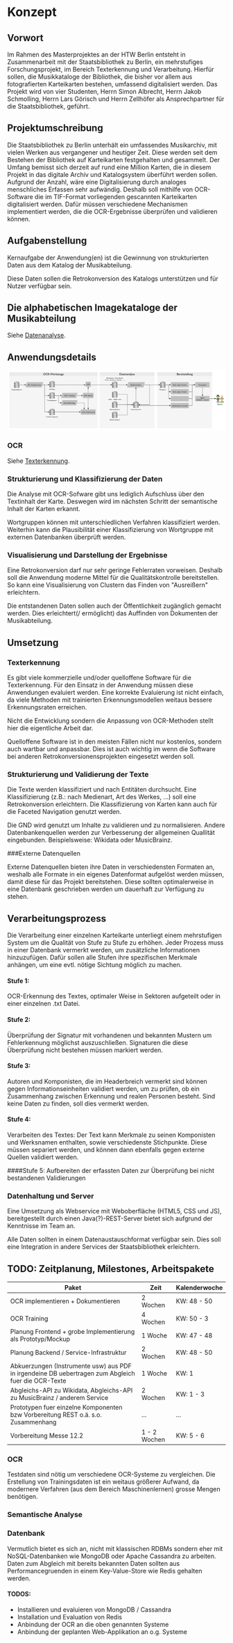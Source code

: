 # Konzept

## Vorwort

Im Rahmen des Masterprojektes an der HTW Berlin entsteht in Zusammenarbeit mit der Staatsbibliothek zu Berlin, ein mehrstufiges Forschungsprojekt, im Bereich Texterkennung und Verarbeitung.
Hierfür sollen, die Musikkataloge der Bibliothek, die bisher vor allem aus fotografierten Karteikarten bestehen, umfassend digitalisiert werden.
Das Projekt wird von vier Studenten, Herrn Simon Albrecht, Herrn Jakob Schmolling, Herrn Lars Görisch und Herrn Zellhöfer  als Ansprechpartner für die Staatsbibliothek, geführt.

## Projektumschreibung

Die Staatsbibliothek zu Berlin unterhält ein umfassendes Musikarchiv, mit vielen Werken aus vergangener und heutiger Zeit. Diese werden seit dem Bestehen der Bibliothek auf Karteikarten festgehalten und gesammelt. Der Umfang bemisst sich derzeit auf rund eine Million Karten, die in diesem Projekt in das digitale Archiv und Katalogsystem überführt werden sollen. Aufgrund der Anzahl, wäre eine Digitalisierung durch analoges menschliches Erfassen sehr aufwändig.
Deshalb soll mithilfe von OCR-Software die im TIF-Format vorliegenden gescannten Karteikarten digitalisiert werden. Dafür müssen verschiedene Mechanismen implementiert werden, die die OCR-Ergebnisse überprüfen und validieren können.

## Aufgabenstellung

Kernaufgabe der Anwendung(en) ist die
Gewinnung von strukturierten Daten aus dem Katalog der Musikabteilung.

Diese Daten sollen die Retrokonversion des Katalogs
unterstützen und für Nutzer verfügbar sein.

## Die alphabetischen Imagekataloge der Musikabteilung

Siehe [Datenanalyse](Datenanalyse.md).

## Anwendungsdetails
![Prozessübersicht](bilder/grobkonzept2.jpg)

### OCR
Siehe [Texterkennung](Texterkennung.md).

### Strukturierung und Klassifizierung der Daten
Die Analyse mit OCR-Sofware gibt uns lediglich Aufschluss über den
Textinhalt der Karte. Deswegen wird im nächsten Schritt der
semantische Inhalt der Karten erkannt.

Wortgruppen können mit unterschiedlichen Verfahren klassifiziert werden.
Weiterhin kann die Plausibilität einer Klassifizierung von Wortgruppe mit externen
Datenbanken überprüft werden.

### Visualisierung und Darstellung der Ergebnisse
Eine Retrokonversion darf nur sehr geringe Fehlerraten vorweisen.
Deshalb soll die Anwendung moderne Mittel für die Qualitätskontrolle bereitstellen.
So kann eine Visualisierung von Clustern das Finden von "Ausreißern" erleichtern.

Die entstandenen Daten sollen auch der Öffentlichkeit zugänglich gemacht werden.
Dies erleichtert(/ ermöglicht) das Auffinden von Dokumenten der Musikabteilung.

## Umsetzung

### Texterkennung
Es gibt viele kommerzielle und/oder quelloffene Software für die Texterkennung.
Für den Einsatz in der Anwendung müssen diese Anwendungen evaluiert werden.
Eine korrekte Evaluierung ist nicht einfach,
da viele Methoden mit trainierten Erkennungsmodellen weitaus bessere Erkennungsraten erreichen.

Nicht die Entwicklung sondern die Anpassung von OCR-Methoden stellt hier die eigentliche Arbeit dar.

Quelloffene Software ist in den meisten Fällen nicht nur kostenlos, sondern auch wartbar und anpassbar. Dies ist auch wichtig im wenn die Software bei anderen Retrokonversionensprojekten eingesetzt werden soll.


### Strukturierung und Validierung der Texte
Die Texte werden klassifiziert und nach Entitäten durchsucht.
Eine Klassifizierung (z.B.: nach Medienart, Art des Werkes, ...) soll eine Retrokonversion erleichtern.
Die Klassifizierung von Karten kann auch für die Faceted Navigation genutzt werden.

Die GND wird genutzt um Inhalte zu validieren und zu normalisieren.
Andere Datenbankenquellen werden zur Verbesserung der allgemeinen Quallität eingebunden.
Beispielsweise: Wikidata oder MusicBrainz.

###Externe Datenquellen

Externe Datenquellen bieten ihre Daten in verschiedensten Formaten an, weshalb alle Formate in ein eigenes Datenformat aufgelöst werden müssen, damit diese für das Projekt bereitstehen. Diese sollten optimalerweise in eine Datenbank geschrieben werden um dauerhaft zur Verfügung zu stehen.

## Verarbeitungsprozess
Die Verarbeitung einer einzelnen Karteikarte unterliegt einem mehrstufigen System um die Qualität von Stufe zu Stufe zu erhöhen.
Jeder Prozess muss in einer Datenbank vermerkt werden, um zusätzliche Informationen hinzuzufügen. Dafür sollen alle Stufen ihre spezifischen Merkmale anhängen, um eine evtl. nötige Sichtung möglich zu machen.

#### Stufe 1:
OCR-Erkennung des Textes, optimaler Weise in Sektoren aufgeteilt oder in einer einzelnen .txt Datei.

#### Stufe 2: 
Überprüfung der Signatur mit vorhandenen und bekannten Mustern um Fehlerkennung möglichst auszuschließen. Signaturen die diese Überprüfung nicht bestehen müssen markiert werden.

#### Stufe 3: 
Autoren und Komponisten, die im Headerbreich vermerkt sind können gegen Informationseinheiten validiert werden, um zu prüfen, ob ein Zusammenhang zwischen Erkennung und realen Personen besteht. Sind keine Daten zu finden, soll dies vermerkt werden.

#### Stufe 4: 
Verarbeiten des Textes: Der Text kann Merkmale zu seinen Komponisten und Werksnamen enthalten, sowie verschiedenste Stichpunkte. Diese müssen separiert werden, und können dann ebenfalls gegen externe Quellen validiert werden.

####Stufe 5: 
Aufbereiten der erfassten Daten zur Überprüfung bei nicht bestandenen Validierungen

### Datenhaltung und Server
Eine Umsetzung als Webservice mit Weboberfläche (HTML5, CSS und JS), bereitgestellt durch einen
Java(?)-REST-Server bietet sich aufgrund der Kenntnisse im Team an. 

Alle Daten sollten in einem Datenaustauschformat verfügbar sein.
Dies soll eine Integration in andere Services der Staatsbibliothek erleichtern.

## TODO: Zeitplanung, Milestones, Arbeitspakete

Paket  | Zeit | Kalenderwoche
------------- | ------------- | -------------
OCR implementieren + Dokumentieren  | 2 Wochen | KW: 48 - 50
OCR Training  | 4 Wochen | KW: 50 - 3
Planung Frontend + grobe Implementierung als Prototyp/Mockup  | 1 Woche | KW: 47 - 48
Planung Backend / Service-Infrastruktur  | 2 Wochen | KW: 48 - 50
Abkuerzungen (Instrumente usw) aus PDF in irgendeine DB uebertragen zum Abgleich fuer die OCR-Texte  | 1 Woche | KW: 1
Abgleichs-API zu Wikidata, Abgleichs-API zu MusicBrainz / anderem Service  | 2 Wochen | KW: 1 - 3
Prototypen fuer einzelne Komponenten bzw Vorbereitung REST o.ä. s.o. Zusammenhang  | ... | ...
Vorbereitung Messe 12.2  | 1 - 2 Wochen | KW: 5 - 6

### OCR

Testdaten sind nötig um verschiedene OCR-Systeme zu vergleichen.
Die Erstellung von Trainingsdaten ist ein weitaus größerer Aufwand,
da modernere Verfahren (aus dem Bereich Maschinenlernen) grosse Mengen benötigen. 

### Semantische Analyse

### Datenbank

Vermutlich bietet es sich an, nicht mit klassischen RDBMs sondern eher mit NoSQL-Datenbanken wie MongoDB oder Apache Cassandra zu arbeiten.
Daten zum Abgleich mit bereits bekannten Daten sollten aus Performancegruenden in einem Key-Value-Store wie Redis gehalten werden.

#### TODOS:

* Installieren und evaluieren von MongoDB / Cassandra
* Installation und Evaluation von Redis
* Anbindung der OCR an die oben genannten Systeme
* Anbindung der geplanten Web-Applikation an o.g. Systeme
